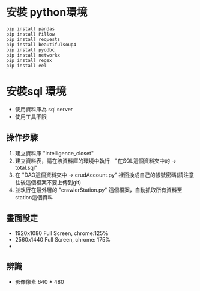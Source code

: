 # 安裝 python環境
```
pip install pandas
pip install Pillow
pip install requests
pip install beautifulsoup4
pip install pyodbc
pip install networkx
pip install regex
pip install eel
```

# 安裝sql 環境
- 使用資料庫為 sql server
- 使用工具不限

## 操作步驟
1. 建立資料庫 "intelligence_closet"
2. 建立資料表，請在該資料庫的環境中執行　"在SQL這個資料夾中的 -> total.sql"
3. 在 "DAO這個資料夾中 -> crudAccount.py" 裡面換成自己的帳號密碼(請注意往後這個檔案不要上傳到git)
4. 並執行在最外層的 "crawlerStation.py" 這個檔案，自動抓取所有資料至station這個資料

## 畫面設定
* 1920x1080 Full Screen, chrome:125%
* 2560x1440 Full Screen, chrome: 175%
* 
## 辨識
+ 影像像素 640 * 480
